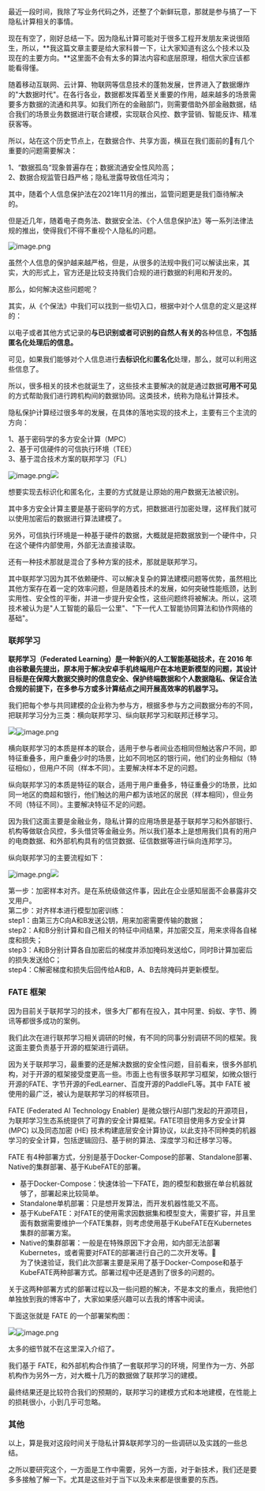 最近一段时间，我除了写业务代码之外，还整了个新鲜玩意，那就是参与搞了一下隐私计算相关的事情。

现在有空了，刚好总结一下。因为隐私计算可能对于很多工程开发朋友来说很陌生，所以，**我这篇文章主要是给大家科普一下，让大家知道有这么个技术以及现在的主要方向。**这里面不会有太多的算法内容和底层原理，相信大家应该都能看得懂。

随着移动互联网、云计算、物联网等信息技术的蓬勃发展，世界进入了数据爆炸的"大数据时代"。在各行各业，数据都发挥着至关重要的作用，越来越多的场景需要多方数据的流通和共享。如我们所在的金融部门，则需要借助外部金融数据，结合我们的场景业务数据进行联合建模，实现联合风控、数字营销、智能反诈、精准获客等。

所以，站在这个历史节点上，在数据合作、共享方面，横亘在我们面前的有几个重要的问题需要解决：

1、“数据孤岛“现象普遍存在；数据流通安全性风险高；<br />2、数据合规监管日趋严格；隐私泄露导致信任鸿沟；

其中，随着个人信息保护法在2021年11月的推出，监管问题更是我们亟待解决的。

但是近几年，随着电子商务法、数据安全法、《个人信息保护法》等一系列法律法规的推出，使得我们不得不重视个人隐私的问题。

![image.png](https://cdn.nlark.com/yuque/0/2023/png/5378072/1702098564103-1d245131-248d-46cb-adec-5eff437bdbb5.png#averageHue=%23fefcfb&clientId=u621fcccf-3e06-4&from=paste&height=410&id=u605e99bc&originHeight=820&originWidth=2102&originalType=binary&ratio=2&rotation=0&showTitle=false&size=891764&status=done&style=none&taskId=u927e3158-c6d9-429b-b8f0-236119af4c9&title=&width=1051)

虽然个人信息的保护越来越严格，但是，从很多的法规中我们可以解读出来，其实，大的形式上，官方还是比较支持我们合规的进行数据的利用和开发的。

那么，如何解决这些问题呢？

其实，从《个保法》中我们可以找到一些切入口，根据中对个人信息的定义是这样的：

以电子或者其他方式记录的**与已识别或者可识别的自然人有关的**各种信息，**不包括匿名化处理后的信息。**

可见，如果我们能够对个人信息进行**去标识化**和**匿名化**处理，那么，就可以利用这些信息了。

所以，很多相关的技术也就诞生了，这些技术主要解决的就是通过数据**可用不可见**的方式帮助我们进行跨机构间的数据协同。这类技术，统称为隐私计算技术。

隐私保护计算经过很多年的发展，在具体的落地实现的技术上，主要有三个主流的方向：

1、基于密码学的多方安全计算（MPC）<br />2、基于可信硬件的可信执行环境（TEE）<br />3、基于混合技术方案的联邦学习（FL）

![image.png](https://cdn.nlark.com/yuque/0/2023/png/5378072/1702098574429-54bf95e4-9baa-490c-a1f0-e8b6df22b576.png#averageHue=%23f0f0f0&clientId=u621fcccf-3e06-4&from=paste&height=404&id=u9fda4a3a&originHeight=808&originWidth=1814&originalType=binary&ratio=2&rotation=0&showTitle=false&size=618862&status=done&style=none&taskId=uf685df06-b3df-4370-bb1b-8c41b94f39d&title=&width=907)![](media/16399029521983/16399035120000.jpg#id=JY7CU&originalType=binary&ratio=1&rotation=0&showTitle=false&status=done&style=none&title=)

想要实现去标识化和匿名化，主要的方式就是让原始的用户数据无法被识别。

其中多方安全计算主要是基于密码学的方式，把数据进行加密处理，这样我们就可以使用加密后的数据进行算法建模了。

另外，可信执行环境是一种基于硬件的数据，大概就是把数据放到一个硬件中，只在这个硬件内部使用，外部无法直接读取。

还有一种技术那就是混合了多种方案的技术，那就是联邦学习。

其中联邦学习因为其不依赖硬件、可以解决复杂的算法建模问题等优势，虽然相比其他方案存在着一定的效率问题，但是随着技术的发展，如何突破性能瓶颈，达到实用性、安全性的平衡，并进一步提升安全性，这些问题终将被解决。所以，这项技术被认为是"人工智能的最后一公里"、"下一代人工智能协同算法和协作网络的基础"。

### 联邦学习

**联邦学习（Federated Learning）**是一种新兴的人工智能基础技术，在 2016 年由谷歌最先提出，原本用于解决安卓手机终端用户在本地更新模型的问题，其**设计目标是在保障大数据交换时的信息安全、保护终端数据和个人数据隐私、保证合法合规的前提下，在多参与方或多计算结点之间开展高效率的机器学习。**

我们把每个参与共同建模的企业称为参与方，根据多参与方之间数据分布的不同，把联邦学习分为三类：横向联邦学习、纵向联邦学习和联邦迁移学习。

![](media/16399029521983/16399037591785.jpg#id=VFKOW&originalType=binary&ratio=1&rotation=0&showTitle=false&status=done&style=none&title=)![image.png](https://cdn.nlark.com/yuque/0/2023/png/5378072/1702098587085-dd4dff53-de3b-492c-8a6a-bc1bc8b3524e.png#averageHue=%23eae3df&clientId=u621fcccf-3e06-4&from=paste&height=208&id=uab9de137&originHeight=415&originWidth=1104&originalType=binary&ratio=2&rotation=0&showTitle=false&size=250189&status=done&style=none&taskId=u95a140a8-a555-4445-b967-92d3887db6d&title=&width=552)

横向联邦学习的本质是样本的联合，适用于参与者间业态相同但触达客户不同，即特征重叠多，用户重叠少时的场景，比如不同地区的银行间，他们的业务相似（特征相似），但用户不同（样本不同）。主要解决样本不足的问题。

纵向联邦学习的本质是特征的联合，适用于用户重叠多，特征重叠少的场景，比如同一地区的商超和银行，他们触达的用户都为该地区的居民（样本相同），但业务不同（特征不同）。主要解决特征不足的问题。

因为我们这面主要是金融业务，隐私计算的应用场景是基于联邦学习和外部银行、机构等做联合风控，多头借贷等金融业务。所以我们基本上是想用我们具有的用户的电商数据、和外部机构具有的信贷数据、征信数据等进行纵向连邦学习。

纵向联邦学习的主要流程如下：

![image.png](https://cdn.nlark.com/yuque/0/2023/png/5378072/1702098597199-262fb0ca-b5d0-45c3-9137-9427eabb4866.png#averageHue=%23e3e6c9&clientId=u621fcccf-3e06-4&from=paste&height=186&id=u60552c06&originHeight=371&originWidth=755&originalType=binary&ratio=2&rotation=0&showTitle=false&size=242858&status=done&style=none&taskId=u9446ac29-ac62-4d35-aeba-8de9b3788ce&title=&width=377.5)![](media/16399029521983/16399036608650.jpg#id=rnPKc&originalType=binary&ratio=1&rotation=0&showTitle=false&status=done&style=none&title=)

第一步：加密样本对齐。是在系统级做这件事，因此在企业感知层面不会暴露非交叉用户。<br />第二步：对齐样本进行模型加密训练：<br />step1：由第三方C向A和B发送公钥，用来加密需要传输的数据；<br />step2：A和B分别计算和自己相关的特征中间结果，并加密交互，用来求得各自梯度和损失；<br />step3：A和B分别计算各自加密后的梯度并添加掩码发送给C，同时B计算加密后的损失发送给C；<br />step4：C解密梯度和损失后回传给A和B，A、B去除掩码并更新模型。

### FATE 框架

因为目前关于联邦学习的技术，很多大厂都有在投入，其中阿里、蚂蚁、字节、腾讯等都很多成功的案例。

我们此次在进行联邦学习相关调研的时候，有不同的同事分别调研不同的框架。我这面主要负责基于开源的框架进行调研。

因为关于联邦学习，最重要的还是解决数据的安全性问题，目前看来，很多外部机构，对于开源的框架接受度更高一些。市面上也有很多联邦学习框架，如微众银行开源的FATE、字节开源的FedLearner、百度开源的PaddleFL等。其中 FATE 被使用的最广泛，被认为是联邦学习的样板项目。

FATE (Federated AI Technology Enabler) 是微众银行AI部门发起的开源项目，为联邦学习生态系统提供了可靠的安全计算框架。FATE项目使用多方安全计算 (MPC) 以及同态加密 (HE) 技术构建底层安全计算协议，以此支持不同种类的机器学习的安全计算，包括逻辑回归、基于树的算法、深度学习和迁移学习等。

FATE 有4种部署方式，分别是基于Docker-Compose的部署、Standalone部署、Native的集群部署、基于KubeFATE的部署。

-  基于Docker-Compose：快速体验一下FATE，跑的模型和数据在单台机器就够了，部署起来比较简单。 
-  Standalone单机部署：只是想开发算法，而开发机器性能又不高。 
-  基于KubeFATE：对FATE的使用需求因数据集和模型变大，需要扩容，并且里面有数据需要维护一个FATE集群，则考虑使用基于KubeFATE在Kubernetes集群的部署方案。 
-  Native的集群部署：一般是在特殊原因下才会用，如内部无法部署Kubernetes，或者需要对FATE的部署进行自己的二次开发等。<br />为了快速验证，我们此次部署主要是采用了基于Docker-Compose和基于KubeFATE两种部署方式。部署过程中还是遇到了很多的问题的。 

关于这两种部署方式的部署过程以及一些问题的解决，不是本文的重点，我把他们单独放到我的博客中了，大家如果感兴趣可以去我的博客中阅读。

下面这张就是 FATE 的一个部署架构图：

![](media/16399029521983/16399043850726.jpg#id=Amtvd&originalType=binary&ratio=1&rotation=0&showTitle=false&status=done&style=none&title=)![image.png](https://cdn.nlark.com/yuque/0/2023/png/5378072/1702098609269-31c68b9a-788c-4641-a177-f50a4fc64a3d.png#averageHue=%23e3e6c9&clientId=u621fcccf-3e06-4&from=paste&height=186&id=u19d314d2&originHeight=371&originWidth=755&originalType=binary&ratio=2&rotation=0&showTitle=false&size=242858&status=done&style=none&taskId=uf6fc88c5-8a2d-4670-bde1-4312fd0bae4&title=&width=377.5)

太多的细节就不在这里深入介绍了。

我们基于 FATE，和外部机构合作搞了一套联邦学习的环境，阿里作为一方、外部机构作为另外一方，对大概十几万的数据做了联邦学习的建模。

最终结果还是比较符合我们的预期的，联邦学习的建模方式和本地建模，在性能上的损耗很小，小到几乎可忽略。

### 其他

以上，算是我对这段时间关于隐私计算&联邦学习的一些调研以及实践的一些总结。

之所以要研究这个，一方面是工作中需要，另外一方面，对于新技术，我们还是要多多接触了解一下。尤其是这些对于当下以及未来都是很重要的东西。
